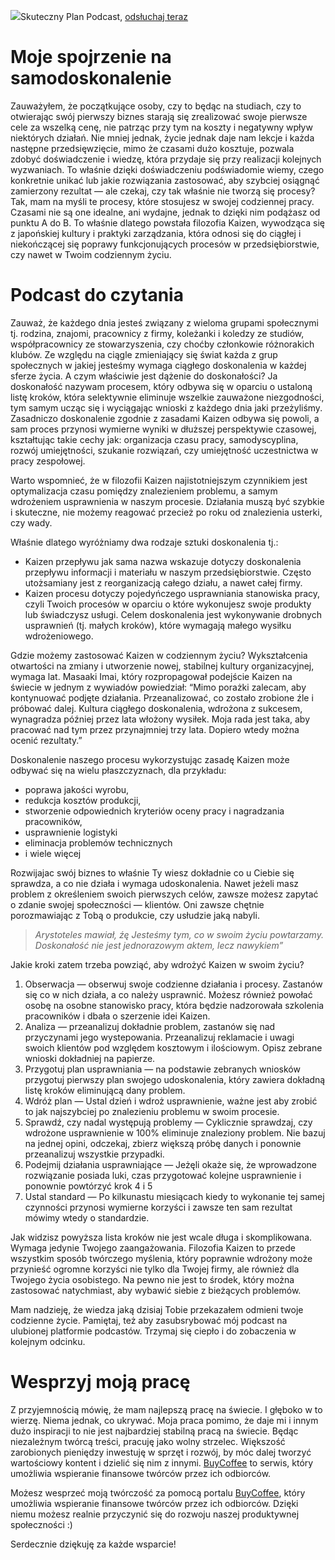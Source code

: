 ![](https://miro.medium.com/max/1400/1*XJ2udDzqdx9JjqMc55Rv5A.png)Skuteczny Plan Podcast, [odsłuchaj teraz](https://anchor.fm/skuteczny-plan-podcast)

Moje spojrzenie na samodoskonalenie
===================================

Zauważyłem, że początkujące osoby, czy to będąc na studiach, czy to otwierając swój pierwszy biznes starają się zrealizować swoje pierwsze cele za wszelką cenę, nie patrząc przy tym na koszty i negatywny wpływ niektórych działań. Nie mniej jednak, życie jednak daje nam lekcje i każda następne przedsięwzięcie, mimo że czasami dużo kosztuje, pozwala zdobyć doświadczenie i wiedzę, która przydaje się przy realizacji kolejnych wyzwaniach. To właśnie dzięki doświadczeniu podświadomie wiemy, czego konkretnie unikać lub jakie rozwiązania zastosować, aby szybciej osiągnąć zamierzony rezultat — ale czekaj, czy tak właśnie nie tworzą się procesy? Tak, mam na myśli te procesy, które stosujesz w swojej codziennej pracy. Czasami nie są one idealne, ani wydajne, jednak to dzięki nim podążasz od punktu A do B. To właśnie dlatego powstała filozofia Kaizen, wywodząca się z japońskiej kultury i praktyki zarządzania, która odnosi się do ciągłej i niekończącej się poprawy funkcjonujących procesów w przedsiębiorstwie, czy nawet w Twoim codziennym życiu.

Podcast do czytania
===================

Zauważ, że każdego dnia jesteś związany z wieloma grupami społecznymi tj. rodzina, znajomi, pracownicy z firmy, koleżanki i koledzy ze studiów, współpracownicy ze stowarzyszenia, czy choćby członkowie różnorakich klubów. Ze względu na ciągle zmieniający się świat każda z grup społecznych w jakiej jesteśmy wymaga ciągłego doskonalenia w każdej sferze życia. A czym właściwie jest dążenie do doskonałości? Ja doskonałość nazywam procesem, który odbywa się w oparciu o ustaloną listę kroków, która selektywnie eliminuje wszelkie zauważone niezgodności, tym samym ucząc się i wyciągając wnioski z każdego dnia jaki przeżyliśmy. Zasadniczo doskonalenie zgodnie z zasadami Kaizen odbywa się powoli, a sam proces przynosi wymierne wyniki w dłuższej perspektywie czasowej, kształtując takie cechy jak: organizacja czasu pracy, samodyscyplina, rozwój umiejętności, szukanie rozwiązań, czy umiejętność uczestnictwa w pracy zespołowej.

Warto wspomnieć, że w filozofii Kaizen najistotniejszym czynnikiem jest optymalizacja czasu pomiędzy znalezieniem problemu, a samym wdrożeniem usprawnienia w naszym procesie. Działania muszą być szybkie i skuteczne, nie możemy reagować przecież po roku od znalezienia usterki, czy wady.

Właśnie dlatego wyróżniamy dwa rodzaje sztuki doskonalenia tj.:

*   Kaizen przepływu jak sama nazwa wskazuje dotyczy doskonalenia przepływu informacji i materiału w naszym przedsiębiorstwie. Często utożsamiany jest z reorganizacją całego działu, a nawet całej firmy.
*   Kaizen procesu dotyczy pojedyńczego usprawniania stanowiska pracy, czyli Twoich procesów w oparciu o które wykonujesz swoje produkty lub świadczysz usługi. Celem doskonalenia jest wykonywanie drobnych usprawnień (tj. małych kroków), które wymagają małego wysiłku wdrożeniowego.

Gdzie możemy zastosować Kaizen w codziennym życiu? Wykształcenia otwartości na zmiany i utworzenie nowej, stabilnej kultury organizacyjnej, wymaga lat. Masaaki Imai, który rozpropagował podejście Kaizen na świecie w jednym z wywiadów powiedział: “Mimo porażki zalecam, aby kontynuować podjęte działania. Przeanalizować, co zostało zrobione źle i próbować dalej. Kultura ciągłego doskonalenia, wdrożona z sukcesem, wynagradza później przez lata włożony wysiłek. Moja rada jest taka, aby pracować nad tym przez przynajmniej trzy lata. Dopiero wtedy można ocenić rezultaty.”

Doskonalenie naszego procesu wykorzystując zasadę Kaizen może odbywać się na wielu płaszczyznach, dla przykładu:

*   poprawa jakości wyrobu,
*   redukcja kosztów produkcji,
*   stworzenie odpowiednich kryteriów oceny pracy i nagradzania pracowników,
*   usprawnienie logistyki
*   eliminacja problemów technicznych
*   i wiele więcej

Rozwijajac swój biznes to właśnie Ty wiesz dokładnie co u Ciebie się sprawdza, a co nie działa i wymaga udoskonalenia. Nawet jeżeli masz problem z określeniem swoich pierwszych celów, zawsze możesz zapytać o zdanie swojej społeczności — klientów. Oni zawsze chętnie porozmawiając z Tobą o produkcie, czy usłudzie jaką nabyli.

> _Arystoteles mawiał, źę Jesteśmy tym, co w swoim życiu powtarzamy. Doskonałość nie jest jednorazowym aktem, lecz nawykiem”_

Jakie kroki zatem trzeba powziąć, aby wdrożyć Kaizen w swoim życiu?

1.  Obserwacja — obserwuj swoje codzienne działania i procesy. Zastanów się co w nich działa, a co należy usprawnić. Możesz również powołać osobę na osobne stanowisko pracy, która będzie nadzorowała szkolenia pracowników i dbała o szerzenie idei Kaizen.
2.  Analiza — przeanalizuj dokładnie problem, zastanów się nad przyczynami jego wystepowania. Przeanalizuj reklamacie i uwagi swoich klientów pod względem kosztowym i ilościowym. Opisz zebrane wnioski dokładniej na papierze.
3.  Przygotuj plan usprawniania — na podstawie zebranych wniosków przygotuj pierwszy plan swojego udoskonalenia, który zawiera dokładną listę kroków eliminującą dany problem.
4.  Wdróż plan — Ustal dzień i wdroż usprawnienie, ważne jest aby zrobić to jak najszybciej po znalezieniu problemu w swoim procesie.
5.  Sprawdź, czy nadal występują problemy — Cyklicznie sprawdzaj, czy wdrożone usprawnienie w 100% eliminuje znaleziony problem. Nie bazuj na jednej opini, odczekaj, zbierz większą próbę danych i ponownie przeanalizuj wszystkie przypadki.
6.  Podejmij działania usprawniające — Jeżęli okaże się, że wprowadzone rozwiązanie posiada luki, czas przygotować kolejne usprawnienie i ponownie powtórzyć krok 4 i 5
7.  Ustal standard — Po kilkunastu miesiącach kiedy to wykonanie tej samej czynności przynosi wymierne korzyści i zawsze ten sam rezultat mówimy wtedy o standardzie.

Jak widzisz powyższa lista kroków nie jest wcale długa i skomplikowana. Wymaga jedynie Twojego zaangażowania. Filozofia Kaizen to przede wszystkim sposób twórczego myślenia, który poprawnie wdrożony może przynieść ogromne korzyści nie tylko dla Twojej firmy, ale również dla Twojego życia osobistego. Na pewno nie jest to środek, który można zastosować natychmiast, aby wybawić siebie z bieżących problemów.

Mam nadzieję, że wiedza jaką dzisiaj Tobie przekazałem odmieni twoje codzienne życie. Pamiętaj, też aby zasubsrybować mój podcast na ulubionej platformie podcastów. Trzymaj się ciepło i do zobaczenia w kolejnym odcinku.

Wesprzyj moją pracę
===================

Z przyjemnością mówię, że mam najlepszą pracę na świecie. I głęboko w to wierzę. Niema jednak, co ukrywać. Moja praca pomimo, że daje mi i innym dużo inspiracji to nie jest najbardziej stabilną pracą na świecie. Będąc niezależnym twórcą treści, pracuję jako wolny strzelec. Większość zarobionych pieniędzy inwestuję w sprzęt i rozwój, by móc dalej tworzyć wartościowy kontent i dzielić się nim z innymi. [BuyCoffee](https://buycoffee.to/leszekkrol) to serwis, który umożliwia wspieranie finansowe twórców przez ich odbiorców.

Możesz wesprzeć moją twórczość za pomocą portalu [BuyCoffee](https://buycoffee.to/leszekkrol), który umożliwia wspieranie finansowe twórców przez ich odbiorców. Dzięki niemu możesz realnie przyczynić się do rozwoju naszej produktywnej społeczności :)

Serdecznie dziękuję za każde wsparcie!